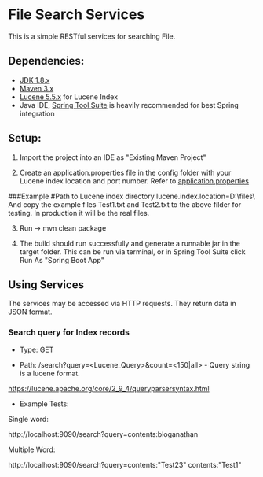 # File Search Services

This is a simple RESTful services for searching File.

## Dependencies:
* [JDK 1.8.x](http://www.oracle.com/technetwork/java/javase/overview/index.html)
* [Maven 3.x](https://maven.apache.org/index.html)
* [Lucene 5.5.x](https://lucene.apache.org/core/5_5_0/) for Lucene Index
* Java IDE, [Spring Tool Suite](https://spring.io/tools) is heavily recommended for best Spring integration

## Setup:

1) Import the project into an IDE as "Existing Maven Project"

2) Create an application.properties file in the config folder with your Lucene index location and port number. Refer to [application.properties](config/application.properties)



###Example 
	#Path to Lucene index directory
	lucene.index.location=D:\\files\\  
	And copy the example files Test1.txt and Test2.txt to the above filder for testing. In production it will be the real files.
	 

3) Run -> mvn clean package

4) The build should run successfully and generate a runnable jar in the target folder. This can be run via terminal, or in Spring Tool Suite click Run As "Spring Boot App"

## Using Services
The services may be accessed via HTTP requests. They return data in JSON format.

### Search query for Index records

* Type: GET

* Path: /search?query=<Lucene_Query>&count=<150|all> - Query string is a lucene format.
 
https://lucene.apache.org/core/2_9_4/queryparsersyntax.html

* Example Tests:

Single word:

http://localhost:9090/search?query=contents:bloganathan

Multiple Word:

http://localhost:9090/search?query=contents:"Test23" contents:"Test1"

